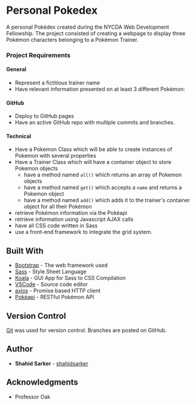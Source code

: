 # Personal Pokedex

A personal Pokédex created during the NYCDA Web Development Fellowship. The project consisted of creating a webpage to display three Pokémon characters belonging to a Pokémon Trainer.

<!-- ## Getting Started

These instructions will get you a copy of the project up and running on your local machine for development and testing purposes. See deployment for notes on how to deploy the project on a live system. -->

### Project Requirements


#### General
- Represent a fictitious trainer name
- Have relevant information presented on at least 3 different Pokémon:

#### GitHub
- Deploy to GitHub pages
- Have an active GitHub repo with multiple commits and branches.

#### Technical
- Have a Pokemon Class which will be able to create instances of Pokemon with several properties
- Have a Trainer Class which will have a container object to store Pokemon objects
    - have a method named `all()` which returns an array of Pokemon objects
    - have a method named `get()` which accepts a `name` and returns a Pokemon object
    - have a method named `add()` which adds it to the trainer's container object for all their Pokémon
- retrieve Pokémon information via the Pokéapi
- retrieve information using Javascript AJAX calls
- have all CSS code written in Sass
- use a front-end framework to integrate the grid system.

## Built With

* [Bootstrap](http://www.dropwizard.io/1.0.2/docs/) - The web framework used
* [Sass](https://maven.apache.org/) - Style Sheet Language
* [Koala](http://koala-app.com) - GUI App for Sass to CSS Compilation
* [VSCode](https://code.visualstudio.com) - Source code editor
* [axios](https://github.com/axios/axios) - Promise based HTTP client
* [Pokéapi](https://pokeapi.co) - RESTful Pokémon API

## Version Control

[Git](http://git-scm.com/) was used for version control. Branches are posted on GitHub.

## Author

* **Shahid Sarker** - [shahidsarker](https://github.com/shahidsarker)


<!-- ## License

This project is licensed under the MIT License - see the [LICENSE.md](LICENSE.md) file for details -->

## Acknowledgments

* Professor Oak
<!-- * Hat tip to anyone whose code was used
* Inspiration
* etc -->
